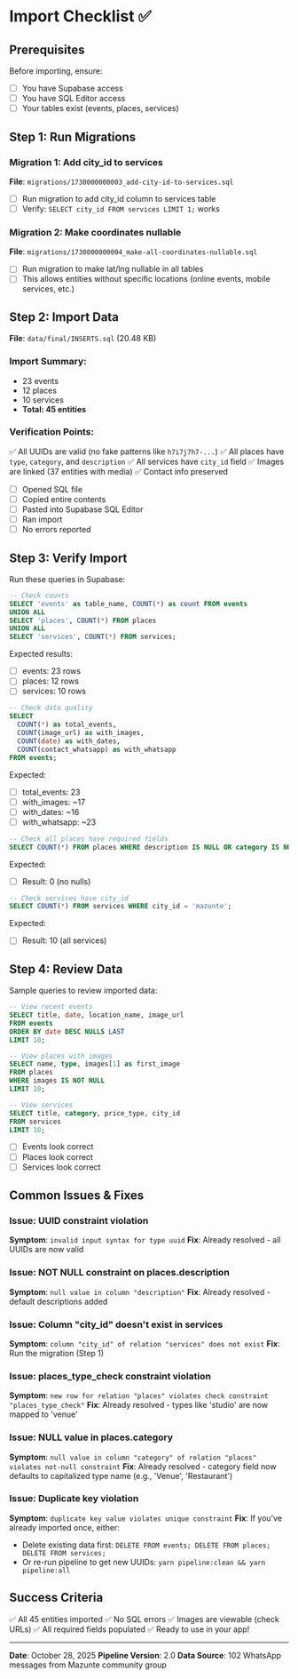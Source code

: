 # Import Checklist ✅

## Prerequisites

Before importing, ensure:
- [ ] You have Supabase access
- [ ] You have SQL Editor access
- [ ] Your tables exist (events, places, services)

## Step 1: Run Migrations

### Migration 1: Add city_id to services
**File**: `migrations/1730000000003_add-city-id-to-services.sql`

- [ ] Run migration to add city_id column to services table
- [ ] Verify: `SELECT city_id FROM services LIMIT 1;` works

### Migration 2: Make coordinates nullable
**File**: `migrations/1730000000004_make-all-coordinates-nullable.sql`

- [ ] Run migration to make lat/lng nullable in all tables
- [ ] This allows entities without specific locations (online events, mobile services, etc.)

## Step 2: Import Data

**File**: `data/final/INSERTS.sql` (20.48 KB)

### Import Summary:
- 23 events
- 12 places
- 10 services
- **Total: 45 entities**

### Verification Points:
✅ All UUIDs are valid (no fake patterns like `h7i7j7h7-...`)
✅ All places have `type`, `category`, and `description`
✅ All services have `city_id` field
✅ Images are linked (37 entities with media)
✅ Contact info preserved

- [ ] Opened SQL file
- [ ] Copied entire contents
- [ ] Pasted into Supabase SQL Editor
- [ ] Ran import
- [ ] No errors reported

## Step 3: Verify Import

Run these queries in Supabase:

```sql
-- Check counts
SELECT 'events' as table_name, COUNT(*) as count FROM events
UNION ALL
SELECT 'places', COUNT(*) FROM places
UNION ALL
SELECT 'services', COUNT(*) FROM services;
```

Expected results:
- [ ] events: 23 rows
- [ ] places: 12 rows
- [ ] services: 10 rows

```sql
-- Check data quality
SELECT
  COUNT(*) as total_events,
  COUNT(image_url) as with_images,
  COUNT(date) as with_dates,
  COUNT(contact_whatsapp) as with_whatsapp
FROM events;
```

Expected:
- [ ] total_events: 23
- [ ] with_images: ~17
- [ ] with_dates: ~16
- [ ] with_whatsapp: ~23

```sql
-- Check all places have required fields
SELECT COUNT(*) FROM places WHERE description IS NULL OR category IS NULL;
```

Expected:
- [ ] Result: 0 (no nulls)

```sql
-- Check services have city_id
SELECT COUNT(*) FROM services WHERE city_id = 'mazunte';
```

Expected:
- [ ] Result: 10 (all services)

## Step 4: Review Data

Sample queries to review imported data:

```sql
-- View recent events
SELECT title, date, location_name, image_url
FROM events
ORDER BY date DESC NULLS LAST
LIMIT 10;

-- View places with images
SELECT name, type, images[1] as first_image
FROM places
WHERE images IS NOT NULL
LIMIT 10;

-- View services
SELECT title, category, price_type, city_id
FROM services
LIMIT 10;
```

- [ ] Events look correct
- [ ] Places look correct
- [ ] Services look correct

## Common Issues & Fixes

### Issue: UUID constraint violation
**Symptom**: `invalid input syntax for type uuid`
**Fix**: Already resolved - all UUIDs are now valid

### Issue: NOT NULL constraint on places.description
**Symptom**: `null value in column "description"`
**Fix**: Already resolved - default descriptions added

### Issue: Column "city_id" doesn't exist in services
**Symptom**: `column "city_id" of relation "services" does not exist`
**Fix**: Run the migration (Step 1)

### Issue: places_type_check constraint violation
**Symptom**: `new row for relation "places" violates check constraint "places_type_check"`
**Fix**: Already resolved - types like 'studio' are now mapped to 'venue'

### Issue: NULL value in places.category
**Symptom**: `null value in column "category" of relation "places" violates not-null constraint`
**Fix**: Already resolved - category field now defaults to capitalized type name (e.g., 'Venue', 'Restaurant')

### Issue: Duplicate key violation
**Symptom**: `duplicate key value violates unique constraint`
**Fix**: If you've already imported once, either:
- Delete existing data first: `DELETE FROM events; DELETE FROM places; DELETE FROM services;`
- Or re-run pipeline to get new UUIDs: `yarn pipeline:clean && yarn pipeline:all`

## Success Criteria

✅ All 45 entities imported
✅ No SQL errors
✅ Images are viewable (check URLs)
✅ All required fields populated
✅ Ready to use in your app!

---

**Date**: October 28, 2025
**Pipeline Version**: 2.0
**Data Source**: 102 WhatsApp messages from Mazunte community group
